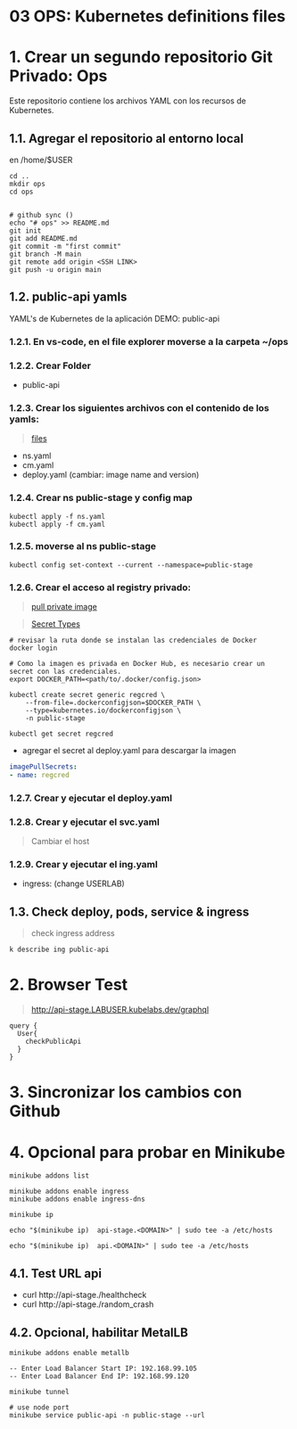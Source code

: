 
# 03 OPS: Kubernetes definitions files <!-- omit in toc -->

# 1. Crear un segundo repositorio Git Privado: Ops
Este repositorio contiene los archivos YAML con los recursos de Kubernetes.

## 1.1. Agregar el repositorio al entorno local
en /home/$USER

```
cd ..
mkdir ops
cd ops


# github sync ()
echo "# ops" >> README.md
git init
git add README.md
git commit -m "first commit"
git branch -M main
git remote add origin <SSH LINK>
git push -u origin main
```

## 1.2. public-api yamls
YAML's de Kubernetes de la aplicación DEMO: public-api

### 1.2.1. En vs-code, en el file explorer moverse a la carpeta ~/ops

### 1.2.2. Crear Folder
- public-api

### 1.2.3. Crear los siguientes archivos con el contenido de los yamls:

>[files](./assets/apps-files/public-api/)

- ns.yaml
- cm.yaml
- deploy.yaml (cambiar: image name and version)

### 1.2.4. Crear ns public-stage y config map
```
kubectl apply -f ns.yaml
kubectl apply -f cm.yaml
```
### 1.2.5. moverse al ns public-stage
```
kubectl config set-context --current --namespace=public-stage
```

### 1.2.6. Crear el acceso al registry privado:

> [pull private image](https://kubernetes.io/docs/tasks/configure-pod-container/pull-image-private-registry/)

> [Secret Types](https://kubernetes.io/docs/concepts/configuration/secret/#secret-types)
```vim
# revisar la ruta donde se instalan las credenciales de Docker
docker login

# Como la imagen es privada en Docker Hub, es necesario crear un secret con las credenciales.
export DOCKER_PATH=<path/to/.docker/config.json>

kubectl create secret generic regcred \
    --from-file=.dockerconfigjson=$DOCKER_PATH \
    --type=kubernetes.io/dockerconfigjson \
    -n public-stage

kubectl get secret regcred
```

- agregar el secret al deploy.yaml para descargar la imagen
```yaml
imagePullSecrets:
- name: regcred
```
### 1.2.7. Crear y ejecutar el deploy.yaml
### 1.2.8. Crear y ejecutar el svc.yaml
> Cambiar el host


### 1.2.9. Crear y ejecutar el ing.yaml

- ingress: (change USERLAB)

## 1.3. Check deploy, pods, service & ingress
> check ingress address

```
k describe ing public-api
```

# 2. Browser Test
> http://api-stage.LABUSER.kubelabs.dev/graphql

```gql
query {
  User{
    checkPublicApi
  }
}
```

# 3. Sincronizar los cambios con Github

# 4. Opcional para probar en Minikube
```vim
minikube addons list

minikube addons enable ingress
minikube addons enable ingress-dns

minikube ip

echo "$(minikube ip)  api-stage.<DOMAIN>" | sudo tee -a /etc/hosts

echo "$(minikube ip)  api.<DOMAIN>" | sudo tee -a /etc/hosts
```

## 4.1. Test URL api
- curl http://api-stage.<DOMAIN>/healthcheck
- curl http://api-stage.<DOMAIN>/random_crash

## 4.2. Opcional, habilitar MetalLB
```
minikube addons enable metallb

-- Enter Load Balancer Start IP: 192.168.99.105
-- Enter Load Balancer End IP: 192.168.99.120

minikube tunnel

# use node port
minikube service public-api -n public-stage --url
```
